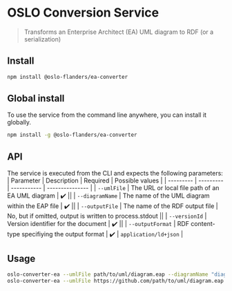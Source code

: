 # OSLO Conversion Service

> Transforms an Enterprise Architect (EA) UML diagram to RDF (or a serialization)

## Install

```bash
npm install @oslo-flanders/ea-converter
```

## Global install
To use the service from the command line anywhere, you can install it globally.
```bash
npm install -g @oslo-flanders/ea-converter
```

## API
The service is executed from the CLI and expects the following parameters:
| Parameter | Description | Required | Possible values |
| --------- | --------- | ----------- | --------------- |
| `--umlFile` | The URL or local file path of an EA UML diagram | :heavy_check_mark: ||
| `--diagramName` | The name of the UML diagram within the EAP file | :heavy_check_mark: ||
| `--outputFile` | The name of the RDF output file | No, but if omitted, output is written to process.stdout ||
| `--versionId` | Version identifier for the document | :heavy_check_mark: ||
| `--outputFormat` | RDF content-type specifiying the output format | :heavy_check_mark: | `application/ld+json` |

## Usage
```bash
oslo-converter-ea --umlFile path/to/uml/diagram.eap --diagramName "diagramName" --versionId "test/1" --outputFile path/to/output.jsonld --outputFormat application/ld+json
oslo-converter-ea --umlFile https://github.com/path/to/uml/diagram.eap --diagramName "My UML diagram" --versionId "test/1" --outputFormat application/ld+json
```
